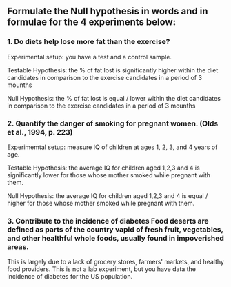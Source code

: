 ## Formulate the Null hypothesis in words and in formulae for the 4 experiments below: ##

### 1. Do diets help lose more fat than the exercise? ###
Experimental setup: you have a test and a control sample.

Testable Hypothesis:
the % of fat lost is significantly higher within the diet candidates in comparison to the exercise candidates in a period of 3 mounths

Null Hypothesis: 
the % of fat lost is equal / lower within the diet candidates in comparison to the exercise candidates in a period of 3 mounths

### 2. Quantify the danger of smoking for pregnant women. (Olds et al., 1994, p. 223) ###
Experimemtal setup: measure IQ of children at ages 1, 2, 3, and 4 years of age.

Testable Hypothesis:
the average IQ for children aged 1,2,3 and 4 is significantly lower for those whose mother smoked while pregnant with them.

Null Hypothesis: 
the average IQ for children aged 1,2,3 and 4 is equal / higher for those whose mother smoked while pregnant with them.

### 3. Contribute to the incidence of diabetes Food deserts are defined as parts of the country vapid of fresh fruit, vegetables, and other healthful whole foods, usually found in impoverished areas. 
This is largely due to a lack of grocery stores, farmers' markets, and healthy food providers.
This is not a lab experiment, but you have data the incidence of diabetes for the US population.
